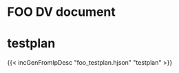 <!--
# Copyright lowRISC contributors (OpenTitan project).
# Licensed under the Apache License, Version 2.0, see LICENSE for details.
# SPDX-License-Identifier: Apache-2.0
-->
# FOO DV document

<!-- TODO: Remove "draft: true" from header before submitting -->

# testplan

{{< incGenFromIpDesc "foo_testplan.hjson" "testplan" >}}
